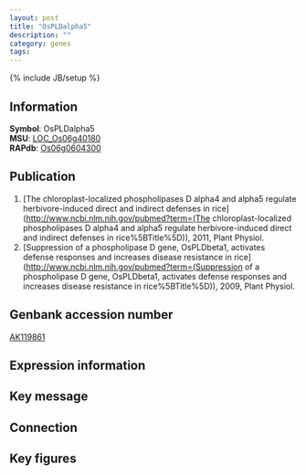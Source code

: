 ```yaml
---
layout: post
title: "OsPLDalpha5"
description: ""
category: genes
tags: 
---
```

{% include JB/setup %}

## Information
__Symbol__: OsPLDalpha5  
__MSU__: [LOC_Os06g40180](http://rice.plantbiology.msu.edu/cgi-bin/ORF_infopage.cgi?orf=LOC_Os06g40180)  
__RAPdb__: [Os06g0604300](http://rapdb.dna.affrc.go.jp/viewer/gbrowse_details/irgsp1?name=Os06g0604300)  

## Publication
1. [The chloroplast-localized phospholipases D alpha4 and alpha5 regulate herbivore-induced direct and indirect defenses in rice](http://www.ncbi.nlm.nih.gov/pubmed?term=(The chloroplast-localized phospholipases D alpha4 and alpha5 regulate herbivore-induced direct and indirect defenses in rice%5BTitle%5D)), 2011, Plant Physiol.
2. [Suppression of a phospholipase D gene, OsPLDbeta1, activates defense responses and increases disease resistance in rice](http://www.ncbi.nlm.nih.gov/pubmed?term=(Suppression of a phospholipase D gene, OsPLDbeta1, activates defense responses and increases disease resistance in rice%5BTitle%5D)), 2009, Plant Physiol.

## Genbank accession number
[AK119861](http://www.ncbi.nlm.nih.gov/nuccore/AK119861)

## Expression information

## Key message

## Connection

## Key figures


